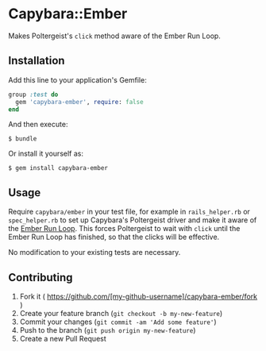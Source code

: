 # Capybara::Ember

Makes Poltergeist's `click` method aware of the Ember Run Loop.

## Installation

Add this line to your application's Gemfile:

```ruby
group :test do
  gem 'capybara-ember', require: false
end
```

And then execute:

    $ bundle

Or install it yourself as:

    $ gem install capybara-ember

## Usage

Require `capybara/ember` in your test file, for example in `rails_helper.rb` or `spec_helper.rb` to set up Capybara's Poltergeist driver and make it aware of the [Ember Run Loop](http://emberjs.com/guides/understanding-ember/run-loop/). This forces Poltergeist to wait with `click` until the Ember Run Loop has finished, so that the clicks will be effective.

No modification to your existing tests are necessary.

## Contributing

1. Fork it ( https://github.com/[my-github-username]/capybara-ember/fork )
2. Create your feature branch (`git checkout -b my-new-feature`)
3. Commit your changes (`git commit -am 'Add some feature'`)
4. Push to the branch (`git push origin my-new-feature`)
5. Create a new Pull Request
